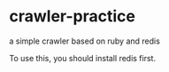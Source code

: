 # crawler-practice
a simple crawler based on ruby and redis

To use this, you should install redis first.
